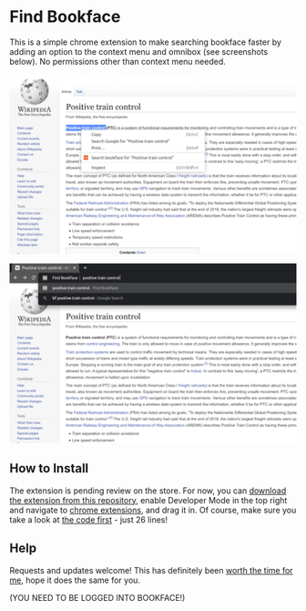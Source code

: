 # Find Bookface

This is a simple chrome extension to make searching bookface faster by adding an option to the context menu and omnibox (see screenshots below). No permissions other than context menu needed.

![](assets/sshot1.png)

![](assets/sshot2.png)

## How to Install

The extension is pending review on the store. For now, you can [download the extension from this repository](assets/findbookface.crx), enable Developer Mode in the top right and navigate to [chrome extensions](chrome://extensions), and drag it in.
Of course, make sure you take a look at [the code first](src/bg/background.js) - just 26 lines!

## Help

Requests and updates welcome! This has definitely been [worth the time for me](https://xkcd.com/1205/), hope it does the same for you.

(YOU NEED TO BE LOGGED INTO BOOKFACE!)